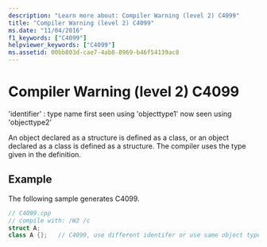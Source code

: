 ```yaml
---
description: "Learn more about: Compiler Warning (level 2) C4099"
title: "Compiler Warning (level 2) C4099"
ms.date: "11/04/2016"
f1_keywords: ["C4099"]
helpviewer_keywords: ["C4099"]
ms.assetid: 00bb803d-cae7-4ab8-8969-b46f54139ac8
---
```

# Compiler Warning (level 2) C4099

'identifier' : type name first seen using 'objecttype1' now seen using 'objecttype2'

An object declared as a structure is defined as a class, or an object declared as a class is defined as a structure. The compiler uses the type given in the definition.

## Example

The following sample generates C4099.

```cpp
// C4099.cpp
// compile with: /W2 /c
struct A;
class A {};   // C4099, use different identifer or use same object type
```
